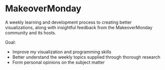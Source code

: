 # MakeoverMonday
 A weekly learning and development process to creating better visualizations, along with insightful feedback from the MakeoverMonday community and its hosts.

Goal:
* Improve my visualization and programming skills
* Better understand the weekly topics supplied through thorough research
* Form personal opinions on the subject matter
